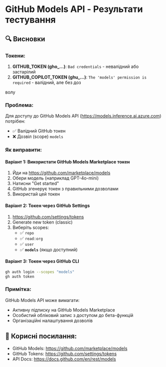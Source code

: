 # GitHub Models API - Результати тестування

## 🔍 Висновки

### Токени:
1. **GITHUB_TOKEN (gho_...)**: `Bad credentials` - невалідний або застарілий
2. **GITHUB_COPILOT_TOKEN (ghu_...)**: `The 'models' permission is required` - валідний, але без доз

волу

### Проблема:
Для доступу до GitHub Models API (https://models.inference.ai.azure.com) потрібен:
- ✅ Валідний GitHub токен
- ❌ Дозвіл (scope) `models` 

### Як виправити:

#### Варіант 1: Використати GitHub Models Marketplace токен
1. Йди на https://github.com/marketplace/models
2. Обери модель (наприклад GPT-4o-mini)
3. Натисни "Get started"
4. GitHub згенерує токен з правильними дозволами
5. Використай цей токен

#### Варіант 2: Токен через GitHub Settings
1. https://github.com/settings/tokens
2. Generate new token (classic)
3. Виберіть scopes:
   - ✅ `repo`
   - ✅ `read:org`
   - ✅ `user`
   - ✅ **`models`** (якщо доступний)

#### Варіант 3: Токен через GitHub CLI
```bash
gh auth login --scopes "models"
gh auth token
```

### Примітка:
GitHub Models API може вимагати:
- Активну підписку на GitHub Models Marketplace
- Особистий обліковий запис з доступом до бета-функцій
- Організаційні налаштування дозволів

## 🔗 Корисні посилання:
- GitHub Models: https://github.com/marketplace/models
- GitHub Tokens: https://github.com/settings/tokens
- API Docs: https://docs.github.com/en/rest/models
